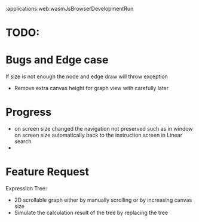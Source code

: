 :applications:web:wasmJsBrowserDevelopmentRun
# TODO:


# Bugs and Edge case
 If size is not enough the node and edge draw will throw exception
- Remove extra canvas height for graph view with carefully later
# Progress
- on screen size changed the navigation not preserved such as in window on screen size
  automatically back to the instruction screen in Linear search
-
# Feature Request
Expression Tree:
- 2D scrollable graph either by manually scrolling or by increasing canvas size
- Simulate the calculation result of the tree by replacing the tree



